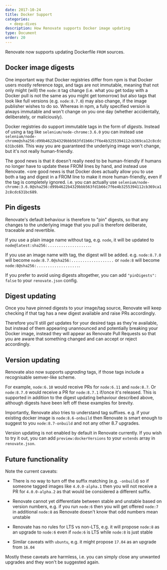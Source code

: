```yaml
---
date: 2017-10-24
title: Docker Support
categories:
  - deep-dives
description: How Renovate supports Docker image updating
type: Document
order: 20
---
```


Renovate now supports updating Dockerfile `FROM` sources.

## Docker image digests

One important way that Docker registries differ from npm is that Docker users mostly reference *tags*, and tags are not immutable, meaning that not only might (will) the `node:8` tag change (i.e. what you get today with a Docker pull is not the same as you might get tomorrow) but also tags that look like full versions (e.g. `node:8.7.0`) may also change, if the image publisher wishes to do so. Whereas in npm, a fully specified version is always immutable and won't change on you one day (whether accidentally, deliberately, or maliciously).

Docker registries do support immutable tags in the form of *digests*. Instead of using a tag like `selenium/node-chrome:3.6.0` you can instead use `selenium/node-chrome@sha256:d99b4622b4329bbb563fd1b66c7f6e4b3255394112cb369ca12c8cdc631bc689`. This way you are guaranteed the underlying image won't change, but it's not really human-friendly.

The good news is that it doesn't really need to be human-friendly if humans no longer have to update these FROM lines by hand, and instead use Renovate. <ore good news is that Docker does actually allow you to use both a tag and digest in a FROM line to make it more human-friendly, even if the tag is completely ignored. i.e. you can actually use `selenium/node-chrome:3.6.0@sha256:d99b4622b4329bbb563fd1b66c7f6e4b3255394112cb369ca12c8cdc631bc689`.

## Pin digests

Renovate's default behaviour is therefore to "pin" digests, so that any changes to the underlying image that you pull is therefore deliberate, traceable and revertible. 

If you use a plain image name without tag, e.g. `node`, it will be updated to `node@latest:sha256:...................`.

If you use an image name with tag, the digest will be added. e.g. `node:8.7.0` will become `node:8.7.0@sha256:...................` or `node:8` will become `node:8@sha256:...................`. 

If you prefer to avoid using digests altogether, you can add `"pinDigests": false` to your `renovate.json` config.

## Digest updating

Once you have pinned digests to your image/tag source, Renovate will keep checking if that tag has a new digest available and raise PRs accordingly.

Therefore you'll still *get* updates for your desired tags as they're available, but instead of them appearing unannounced and potentially breaking your Docker image, instead they will appear as Renovate Pull Requests so that you are aware that something changed and can accept or reject accordingly.

## Version updating

Renovate also now supports *upgrading* tags, if those tags include a recognisable semver-like scheme.

For example, `node:6.10` would receive PRs for `node:6.11` and `node:8.7`. Or `node:8.7.0` would receive a PR for `node:8.7.1` if/once it's released. This is supported in addition to the digest updating behaviour described above, although digests have been left off these examples for brevity.

Importantly, Renovate also tries to understand tag suffixes. e.g. if your existing docker image is `node:8.6-onbuild` then Renovate is smart enough to suggest to you `node:8.7-onbuild` and not any other 8.7 upgrades.

Version updating is not enabled by default in Renovate currently. If you wish to try it out, you can add `preview:dockerVersions` to your `extends` array in `renovate.json`.

## Future functionality

Note the current caveats:

- There is no way to turn off the suffix matching (e.g. `-onbuild`) so if someone tagged images like `4.0.0-alpha.1` then you will not receive a PR for `4.0.0-alpha.2` as that would be considered a different suffix.

- Renovate cannot yet differentiate between stable and unstable based on version numbers, e.g. if you run `node:6` then you will get offered `node:7` in additional `node:8` as Renovate doesn't know that odd numbers mean unstable

- Renovate has no rules for LTS vs non-LTS, e.g. it will propose `node:8` as an upgrade to `node:6` even if `node:6` is LTS while `node:8` is just stable

- Similar caveats with `ubuntu`, e.g. it might propose `17.04` as an upgrade from `16.04` 

Mostly these caveats are harmless, i.e. you can simply close any unwanted upgrades and they won't be suggested again.